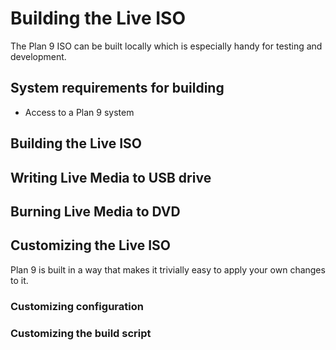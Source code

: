 # Building the Live ISO

The Plan 9 ISO can be built locally which is especially handy for testing and development.

## System requirements for building

* Access to a Plan 9 system

## Building the Live ISO


## Writing Live Media to USB drive


## Burning Live Media to DVD


## Customizing the Live ISO

Plan 9 is built in a way that makes it trivially easy to apply your own changes to it.

### Customizing configuration


### Customizing the build script
